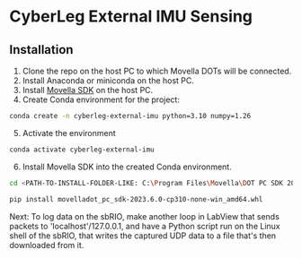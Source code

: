 # CyberLeg External IMU Sensing 

## Installation

1. Clone the repo on the host PC to which Movella DOTs will be connected.
2. Install Anaconda or miniconda on the host PC.
3. Install [Movella SDK](https://www.movella.com/support/software-documentation) on the host PC.
4. Create Conda environment for the project:
```bash
conda create -n cyberleg-external-imu python=3.10 numpy=1.26
```
5. Activate the environment
```bash
conda activate cyberleg-external-imu
```
6. Install Movella SDK into the created Conda environment. 
```bash
cd <PATH-TO-INSTALL-FOLDER-LIKE: C:\Program Files\Movella\DOT PC SDK 2023.6\SDK Files\Python\x64>

pip install movelladot_pc_sdk-2023.6.0-cp310-none-win_amd64.whl
```

Next:
To log data on the sbRIO, make another loop in LabView that sends packets to 'localhost'/127.0.0.1, and have a Python script run on the Linux shell of the sbRIO, that writes the captured UDP data to a file that's then downloaded from it.
